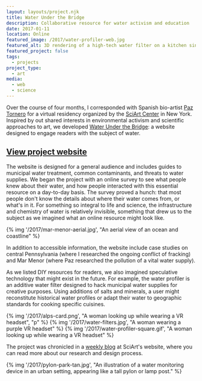 ```yaml
---
layout: layouts/project.njk
title: Water Under the Bridge
description: Collaborative resource for water activism and education
date: 2017-01-11
location: Online
featured_image: /2017/water-profiler-web.jpg
featured_alt: 3D rendering of a high-tech water filter on a kitchen sink
featured_project: false
tags: 
  - projects
project_type: 
  - art
media:
  - web
  - science
---
```


Over the course of four months, I corresponded with Spanish bio-artist [Paz Tornero](https://vimeo.com/paztornero) for a virtual residency organized by the [SciArt Center](http://www.sciartcenter.org/) in New York. Inspired by out shared interests in environmental activism and scientific approaches to art, we developed [Water Under the Bridge](http://waterunderthebridge.net): a website designed to engage readers with the subject of water.

## [View project website](https://under-the-bridge.netlify.app/)

The website is designed for a general audience and includes guides to municipal water treatment, common contaminants, and threats to water supplies. We began the project with an online survey to see what people knew about their water, and how people interacted with this essential resource on a day-to-day basis. The survey proved a hunch: that most people don't know the details about where their water comes from, or what's in it. For something so integral to life and science, the infrastructure and chemistry of water is relatively invisible, something that drew us to the subject as we imagined what an online resource might look like.

{% img '/2017/mar-menor-aerial.jpg', "An aerial view of an ocean and coastline" %}

In addition to accessible information, the website include case studies on central Pennsylvania (where I researched the ongoing conflict of fracking) and Mar Menor (where Paz researched the pollution of a vital water supply).

As we listed DIY resources for readers, we also imagined speculative technology that might exist in the future. For example, the water profiler is an additive water filter designed to hack municipal water supplies for creative purposes. Using additions of salts and minerals, a user might reconstitute historical water profiles or adapt their water to geographic standards for cooking specific cuisines.

<div class="gallery">
  {% img '/2017/alps-card.png', "A woman looking up while wearing a VR headset", "p" %}
  {% img '/2017/water-filters.jpg', "A woman wearing a purple VR headset" %}
  {% img '/2017/water-profiler-square.gif', "A woman looking up while wearing a VR headset" %}
</div>

The project was chronicled in a [weekly blog](http://www.sciartcenter.org/group-1-paz--benjamin) at SciArt's website, where you can read more about our research and design process.

{% img '/2017/pylon-park-tan.jpg', "An illustration of a water monitoring device in an urban setting, appearing like a tall pylon or lamp post." %}

